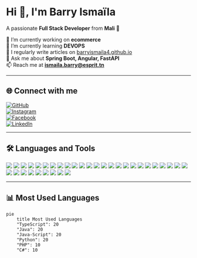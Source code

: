 # Hi 👋, I'm Barry Ismaïla  
A passionate **Full Stack Developer** from **Mali** 🚀  

🔭 I’m currently working on **ecommerce**  
🌱 I’m currently learning **DEVOPS**  
📝 I regularly write articles on [barryismaila4.github.io](https://barryismaila4.github.io/deeplabs)  
💬 Ask me about **Spring Boot, Angular, FastAPI**  
📫 Reach me at **ismaila.barry@esprit.tn**  

---

## 🌐 Connect with me  
[![GitHub](https://img.shields.io/badge/GitHub-181717?style=for-the-badge&logo=github&logoColor=white)](https://github.com/barryismaila4)  
[![Instagram](https://img.shields.io/badge/Instagram-E4405F?style=for-the-badge&logo=instagram&logoColor=white)](https://www.instagram.com/ht_ismaila4/)  
[![Facebook](https://img.shields.io/badge/Facebook-1877F2?style=for-the-badge&logo=facebook&logoColor=white)](https://www.facebook.com/ismaila.barry.3192)  
[![LinkedIn](https://img.shields.io/badge/LinkedIn-0077B5?style=for-the-badge&logo=linkedin&logoColor=white)](https://www.linkedin.com/in/isma%C3%AFla-barry-04b709323/)  

---

## 🛠️ Languages and Tools  
<p align="left">
  <img src="https://img.shields.io/badge/Angular-DD0031?logo=angular&logoColor=white&style=for-the-badge">
  <img src="https://img.shields.io/badge/AngularJS-E23237?logo=angularjs&logoColor=white&style=for-the-badge">
  <img src="https://img.shields.io/badge/AWS-232F3E?logo=amazon-aws&logoColor=white&style=for-the-badge">
  <img src="https://img.shields.io/badge/Azure-0078D4?logo=microsoft-azure&logoColor=white&style=for-the-badge">
  <img src="https://img.shields.io/badge/Bootstrap-7952B3?logo=bootstrap&logoColor=white&style=for-the-badge">
  <img src="https://img.shields.io/badge/C-A8B9CC?logo=c&logoColor=white&style=for-the-badge">
  <img src="https://img.shields.io/badge/C%23-239120?logo=csharp&logoColor=white&style=for-the-badge">
  <img src="https://img.shields.io/badge/CSS3-1572B6?logo=css3&logoColor=white&style=for-the-badge">
  <img src="https://img.shields.io/badge/Dart-0175C2?logo=dart&logoColor=white&style=for-the-badge">
  <img src="https://img.shields.io/badge/Docker-2496ED?logo=docker&logoColor=white&style=for-the-badge">
  <img src="https://img.shields.io/badge/DotNet-512BD4?logo=dotnet&logoColor=white&style=for-the-badge">
  <img src="https://img.shields.io/badge/Express.js-000000?logo=express&logoColor=white&style=for-the-badge">
  <img src="https://img.shields.io/badge/Flutter-02569B?logo=flutter&logoColor=white&style=for-the-badge">
  <img src="https://img.shields.io/badge/GCP-4285F4?logo=googlecloud&logoColor=white&style=for-the-badge">
  <img src="https://img.shields.io/badge/Git-F05032?logo=git&logoColor=white&style=for-the-badge">
  <img src="https://img.shields.io/badge/HTML5-E34F26?logo=html5&logoColor=white&style=for-the-badge">
  <img src="https://img.shields.io/badge/Java-007396?logo=java&logoColor=white&style=for-the-badge">
  <img src="https://img.shields.io/badge/JavaScript-F7DF1E?logo=javascript&logoColor=black&style=for-the-badge">
  <img src="https://img.shields.io/badge/Jenkins-D24939?logo=jenkins&logoColor=white&style=for-the-badge">
  <img src="https://img.shields.io/badge/Kubernetes-326CE5?logo=kubernetes&logoColor=white&style=for-the-badge">
  <img src="https://img.shields.io/badge/Linux-FCC624?logo=linux&logoColor=black&style=for-the-badge">
  <img src="https://img.shields.io/badge/MariaDB-003545?logo=mariadb&logoColor=white&style=for-the-badge">
  <img src="https://img.shields.io/badge/MongoDB-47A248?logo=mongodb&logoColor=white&style=for-the-badge">
  <img src="https://img.shields.io/badge/MySQL-4479A1?logo=mysql&logoColor=white&style=for-the-badge">
  <img src="https://img.shields.io/badge/Node.js-339933?logo=node.js&logoColor=white&style=for-the-badge">
  <img src="https://img.shields.io/badge/Oracle-F80000?logo=oracle&logoColor=white&style=for-the-badge">
  <img src="https://img.shields.io/badge/PHP-777BB4?logo=php&logoColor=white&style=for-the-badge">
  <img src="https://img.shields.io/badge/Postman-FF6C37?logo=postman&logoColor=white&style=for-the-badge">
  <img src="https://img.shields.io/badge/Python-3776AB?logo=python&logoColor=white&style=for-the-badge">
  <img src="https://img.shields.io/badge/React-61DAFB?logo=react&logoColor=black&style=for-the-badge">
  <img src="https://img.shields.io/badge/Spring-6DB33F?logo=spring&logoColor=white&style=for-the-badge">
  <img src="https://img.shields.io/badge/Symfony-000000?logo=symfony&logoColor=white&style=for-the-badge">
  <img src="https://img.shields.io/badge/TypeScript-3178C6?logo=typescript&logoColor=white&style=for-the-badge">
  <img src="https://img.shields.io/badge/Vagrant-1563FF?logo=vagrant&logoColor=white&style=for-the-badge">
</p>

---

## 📊 Most Used Languages  
```mermaid
pie
    title Most Used Languages
    "TypeScript": 20
    "Java": 20
    "Java-Script": 20
    "Python": 20
    "PHP": 10
    "C#": 10
